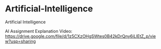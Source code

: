 # Artificial-Intelligence
Artificial Intelligence

AI Assignment Explanation Video:
https://drive.google.com/file/d/1z5CXzOHgSWtes0B42kDrQny6iLlEtZ_p/view?usp=sharing
